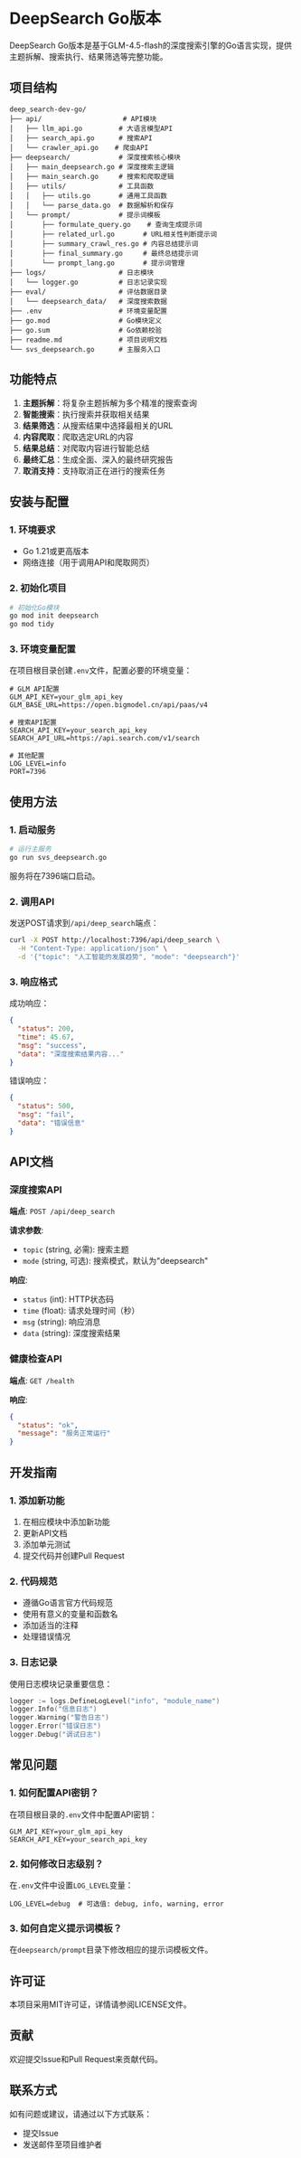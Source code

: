 # DeepSearch Go版本

DeepSearch Go版本是基于GLM-4.5-flash的深度搜索引擎的Go语言实现，提供主题拆解、搜索执行、结果筛选等完整功能。

## 项目结构

```
deep_search-dev-go/
├── api/                    # API模块
│   ├── llm_api.go         # 大语言模型API
│   ├── search_api.go      # 搜索API
│   └── crawler_api.go    # 爬虫API
├── deepsearch/            # 深度搜索核心模块
│   ├── main_deepsearch.go # 深度搜索主逻辑
│   ├── main_search.go     # 搜索和爬取逻辑
│   ├── utils/             # 工具函数
│   │   ├── utils.go       # 通用工具函数
│   │   └── parse_data.go  # 数据解析和保存
│   └── prompt/            # 提示词模板
│       ├── formulate_query.go    # 查询生成提示词
│       ├── related_url.go       # URL相关性判断提示词
│       ├── summary_crawl_res.go # 内容总结提示词
│       ├── final_summary.go     # 最终总结提示词
│       └── prompt_lang.go       # 提示词管理
├── logs/                  # 日志模块
│   └── logger.go          # 日志记录实现
├── eval/                  # 评估数据目录
│   └── deepsearch_data/   # 深度搜索数据
├── .env                   # 环境变量配置
├── go.mod                 # Go模块定义
├── go.sum                 # Go依赖校验
├── readme.md              # 项目说明文档
└── svs_deepsearch.go      # 主服务入口
```

## 功能特点

1. **主题拆解**：将复杂主题拆解为多个精准的搜索查询
2. **智能搜索**：执行搜索并获取相关结果
3. **结果筛选**：从搜索结果中选择最相关的URL
4. **内容爬取**：爬取选定URL的内容
5. **结果总结**：对爬取内容进行智能总结
6. **最终汇总**：生成全面、深入的最终研究报告
7. **取消支持**：支持取消正在进行的搜索任务

## 安装与配置

### 1. 环境要求

- Go 1.21或更高版本
- 网络连接（用于调用API和爬取网页）

### 2. 初始化项目

```bash
# 初始化Go模块
go mod init deepsearch
go mod tidy
```

### 3. 环境变量配置

在项目根目录创建`.env`文件，配置必要的环境变量：

```
# GLM API配置
GLM_API_KEY=your_glm_api_key
GLM_BASE_URL=https://open.bigmodel.cn/api/paas/v4

# 搜索API配置
SEARCH_API_KEY=your_search_api_key
SEARCH_API_URL=https://api.search.com/v1/search

# 其他配置
LOG_LEVEL=info
PORT=7396
```

## 使用方法

### 1. 启动服务

```bash
# 运行主服务
go run svs_deepsearch.go
```

服务将在7396端口启动。

### 2. 调用API

发送POST请求到`/api/deep_search`端点：

```bash
curl -X POST http://localhost:7396/api/deep_search \
  -H "Content-Type: application/json" \
  -d '{"topic": "人工智能的发展趋势", "mode": "deepsearch"}'
```

### 3. 响应格式

成功响应：
```json
{
  "status": 200,
  "time": 45.67,
  "msg": "success",
  "data": "深度搜索结果内容..."
}
```

错误响应：
```json
{
  "status": 500,
  "msg": "fail",
  "data": "错误信息"
}
```

## API文档

### 深度搜索API

**端点**: `POST /api/deep_search`

**请求参数**:
- `topic` (string, 必需): 搜索主题
- `mode` (string, 可选): 搜索模式，默认为"deepsearch"

**响应**:
- `status` (int): HTTP状态码
- `time` (float): 请求处理时间（秒）
- `msg` (string): 响应消息
- `data` (string): 深度搜索结果

### 健康检查API

**端点**: `GET /health`

**响应**:
```json
{
  "status": "ok",
  "message": "服务正常运行"
}
```

## 开发指南

### 1. 添加新功能

1. 在相应模块中添加新功能
2. 更新API文档
3. 添加单元测试
4. 提交代码并创建Pull Request

### 2. 代码规范

- 遵循Go语言官方代码规范
- 使用有意义的变量和函数名
- 添加适当的注释
- 处理错误情况

### 3. 日志记录

使用日志模块记录重要信息：

```go
logger := logs.DefineLogLevel("info", "module_name")
logger.Info("信息日志")
logger.Warning("警告日志")
logger.Error("错误日志")
logger.Debug("调试日志")
```

## 常见问题

### 1. 如何配置API密钥？

在项目根目录的`.env`文件中配置API密钥：

```
GLM_API_KEY=your_glm_api_key
SEARCH_API_KEY=your_search_api_key
```

### 2. 如何修改日志级别？

在`.env`文件中设置`LOG_LEVEL`变量：

```
LOG_LEVEL=debug  # 可选值: debug, info, warning, error
```

### 3. 如何自定义提示词模板？

在`deepsearch/prompt`目录下修改相应的提示词模板文件。

## 许可证

本项目采用MIT许可证，详情请参阅LICENSE文件。

## 贡献

欢迎提交Issue和Pull Request来贡献代码。

## 联系方式

如有问题或建议，请通过以下方式联系：

- 提交Issue
- 发送邮件至项目维护者
